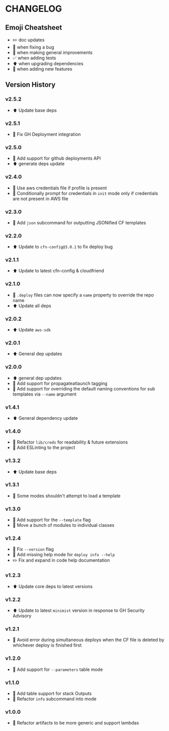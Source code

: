 # CHANGELOG

## Emoji Cheatsheet
- :pencil2: doc updates
- :bug: when fixing a bug
- :rocket: when making general improvements
- :white_check_mark: when adding tests
- :arrow_up: when upgrading dependencies
- :tada: when adding new features

## Version History

### v2.5.2

- :arrow_up: Update base deps

### v2.5.1

- :bug: Fix GH Deployment integration

### v2.5.0

- :tada: Add support for github deployments API
- :arrow_up: generate deps update

### v2.4.0

- :rocket: Use aws credentials file if profile is present
- :tada: Conditionally prompt for credentials in `init` mode only if credentials are not present in AWS file

### v2.3.0

- :tada: Add `json` subcommand for outputting JSONified CF templates

### v2.2.0

- :arrow_up: Update to `cfn-config@3.0.1` to fix deploy bug

### v2.1.1

- :arrow_up: Update to latest cfn-config & cloudfriend

### v2.1.0

- :tada: `.deploy` files can now specify a `name` property to override the repo name
- :arrow_up: Update all deps

### v2.0.2

- :arrow_up: Update `aws-sdk`

### v2.0.1

- :arrow_up: General dep updates

### v2.0.0

- :arrow_up: general dep updates
- :tada: Add support for propagateatlaunch tagging
- :tada: Add support for overriding the default naming conventions for sub templates via `--name` argument

### v1.4.1

- :arrow_up: General dependency update

### v1.4.0

- :rocket: Refactor `lib/creds` for readability & future extensions
- :tada: Add ESLinting to the project

### v1.3.2

- :arrow_up: Update base deps

### v1.3.1

- :bug: Some modes shouldn't attempt to load a template

### v1.3.0

- :tada: Add support for the `--template` flag
- :rocket: Move a bunch of modules to individual classes

### v1.2.4

- :bug: Fix `--version` flag
- :bug: Add missing help mode for `deploy info --help`
- :pencil2: Fix and expand in code help documentation

### v1.2.3

- :arrow_up: Update core deps to latest versions

### v1.2.2

- :arrow_up: Update to latest `minimist` version in response to GH Security Advisory

### v1.2.1

- :bug: Avoid error during simultaneous deploys when the CF file is deleted by whichever deploy is finished first

### v1.2.0

- :tada: Add support for `--parameters` table mode

### v1.1.0

- :tada: Add table support for stack Outputs
- :rocket: Refactor `info` subcommand into mode

### v1.0.0

- :rocket: Refactor artifacts to be more generic and support lambdas

